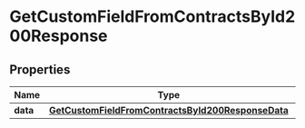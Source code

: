 

# GetCustomFieldFromContractsById200Response


## Properties

| Name | Type | Description | Notes |
|------------ | ------------- | ------------- | -------------|
|**data** | [**GetCustomFieldFromContractsById200ResponseData**](GetCustomFieldFromContractsById200ResponseData.md) |  |  |



